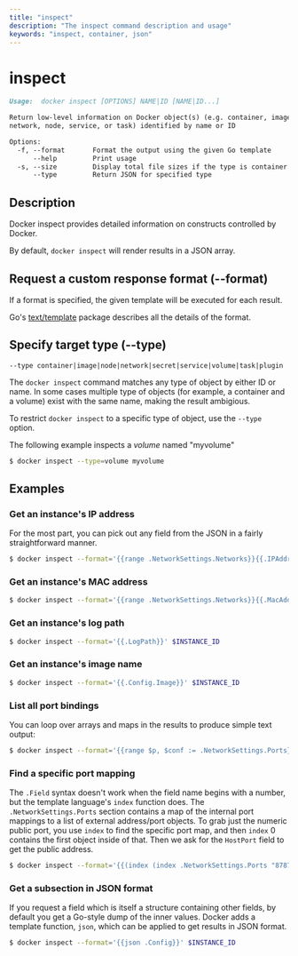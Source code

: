 ```yaml
---
title: "inspect"
description: "The inspect command description and usage"
keywords: "inspect, container, json"
---
```


<!-- This file is maintained within the docker/docker Github
     repository at https://github.com/docker/docker/. Make all
     pull requests against that repo. If you see this file in
     another repository, consider it read-only there, as it will
     periodically be overwritten by the definitive file. Pull
     requests which include edits to this file in other repositories
     will be rejected.
-->

# inspect

```markdown
Usage:  docker inspect [OPTIONS] NAME|ID [NAME|ID...]

Return low-level information on Docker object(s) (e.g. container, image, volume,
network, node, service, or task) identified by name or ID

Options:
  -f, --format       Format the output using the given Go template
      --help         Print usage
  -s, --size         Display total file sizes if the type is container
      --type         Return JSON for specified type
```

## Description

Docker inspect provides detailed information on constructs controlled by Docker.

By default, `docker inspect` will render results in a JSON array.

## Request a custom response format (--format)

If a format is specified, the given template will be executed for each result.

Go's [text/template](http://golang.org/pkg/text/template/) package
describes all the details of the format.

## Specify target type (--type)

`--type container|image|node|network|secret|service|volume|task|plugin`

The `docker inspect` command matches any type of object by either ID or name.
In some cases multiple type of objects (for example, a container and a volume)
exist with the same name, making the result ambigious.

To restrict `docker inspect` to a specific type of object, use the `--type`
option.

The following example inspects a _volume_ named "myvolume"

```bash
$ docker inspect --type=volume myvolume
```

## Examples

### Get an instance's IP address

For the most part, you can pick out any field from the JSON in a fairly
straightforward manner.

```bash
$ docker inspect --format='{{range .NetworkSettings.Networks}}{{.IPAddress}}{{end}}' $INSTANCE_ID
```

### Get an instance's MAC address

```bash
$ docker inspect --format='{{range .NetworkSettings.Networks}}{{.MacAddress}}{{end}}' $INSTANCE_ID
```

### Get an instance's log path

```bash
$ docker inspect --format='{{.LogPath}}' $INSTANCE_ID
```

### Get an instance's image name

```bash
$ docker inspect --format='{{.Config.Image}}' $INSTANCE_ID
```

### List all port bindings

You can loop over arrays and maps in the results to produce simple text
output:

```bash
$ docker inspect --format='{{range $p, $conf := .NetworkSettings.Ports}} {{$p}} -> {{(index $conf 0).HostPort}} {{end}}' $INSTANCE_ID
```

### Find a specific port mapping

The `.Field` syntax doesn't work when the field name begins with a
number, but the template language's `index` function does. The
`.NetworkSettings.Ports` section contains a map of the internal port
mappings to a list of external address/port objects. To grab just the
numeric public port, you use `index` to find the specific port map, and
then `index` 0 contains the first object inside of that. Then we ask for
the `HostPort` field to get the public address.

```bash
$ docker inspect --format='{{(index (index .NetworkSettings.Ports "8787/tcp") 0).HostPort}}' $INSTANCE_ID
```

### Get a subsection in JSON format

If you request a field which is itself a structure containing other
fields, by default you get a Go-style dump of the inner values.
Docker adds a template function, `json`, which can be applied to get
results in JSON format.

```bash
$ docker inspect --format='{{json .Config}}' $INSTANCE_ID
```
